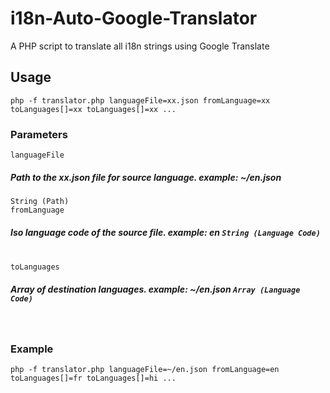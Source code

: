 # i18n-Auto-Google-Translator
A PHP script to translate all i18n strings using Google Translate
<h2>Usage</h2>
  <code>php -f translator.php languageFile=xx.json fromLanguage=xx toLanguages[]=xx toLanguages[]=xx ...</code>
  <h3>Parameters</h3>
  <code>languageFile</code><h5>Path to the xx.json file for source language. example: ~/en.json</h5><code>String (Path)</code><br>
  <code>fromLanguage</code><h5>Iso language code of the source file. example: en <code>String (Language Code)</h5></code><br>
  <code>toLanguages</code><h5>Array of destination languages. example: ~/en.json <code>Array (Language Code)</h5></code><br>
  <h3>Example</h3>
  <code>php -f translator.php languageFile=~/en.json fromLanguage=en toLanguages[]=fr toLanguages[]=hi ...</code>
